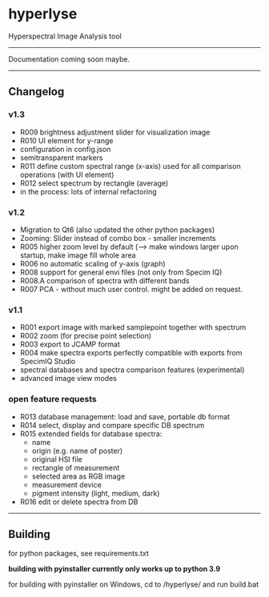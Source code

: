 # hyperlyse

Hyperspectral Image Analysis tool

---

Documentation coming soon maybe.

---
## Changelog

### v1.3
* R009 brightness adjustment slider for visualization image
* R010 UI element for y-range
* configuration in config.json
* semitransparent markers 
* R011 define custom spectral range (x-axis) used for all comparison operations (with UI element)
* R012 select spectrum by rectangle (average)
* in the process: lots of internal refactoring

### v1.2
* Migration to Qt6 (also updated the other python packages)
* Zooming: Slider instead of combo box - smaller increments
* R005 higher zoom level by default (--> make windows larger upon startup, make image fill whole area
* R006 no automatic scaling of y-axis (graph)
* R008 support for general envi files (not only from Specim IQ)
* R008.A comparison of spectra with different bands
* R007 PCA - without much user control. might be added on request.

### v1.1
* R001 export image with marked samplepoint together with spectrum
* R002 zoom (for precise point selection)
* R003 export to JCAMP format
* R004 make spectra exports perfectly compatible with exports from SpecimIQ Studio
* spectral databases and spectra comparison features (experimental)
* advanced image view modes

### open feature requests
* R013 database management: load and save, portable db format
* R014 select, display and compare specific DB spectrum
* R015 extended fields for database spectra:
  - name
  - origin (e.g. name of poster)
  - original HSI file
  - rectangle of measurement
  - selected area as RGB image
  - measurement device
  - pigment intensity (light, medium, dark)
* R016 edit or delete spectra from DB
---

## Building
for python packages, see requirements.txt

**building with pyinstaller currently only works up to python 3.9**

for building with pyinstaller on Windows, cd to /hyperlyse/ and run build.bat